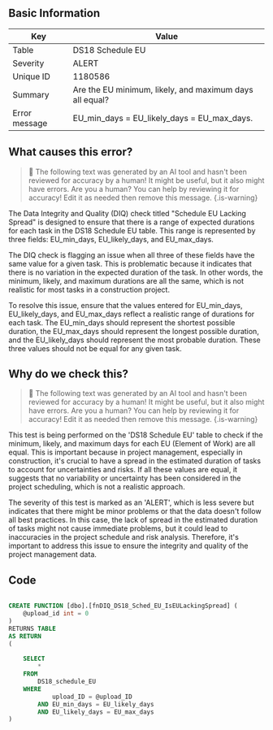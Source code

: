 ## Basic Information
| Key         | Value          |
|-------------|----------------|
| Table       | DS18 Schedule EU |
| Severity    | ALERT |
| Unique ID   | 1180586   |
| Summary     | Are the EU minimum, likely, and maximum days all equal? |
| Error message | EU_min_days = EU_likely_days = EU_max_days. |

## What causes this error?

> :robot: The following text was generated by an AI tool and hasn't been reviewed for accuracy by a human! It might be useful, but it also might have errors. Are you a human? You can help by reviewing it for accuracy! Edit it as needed then remove this message.
{.is-warning}

The Data Integrity and Quality (DIQ) check titled "Schedule EU Lacking Spread" is designed to ensure that there is a range of expected durations for each task in the DS18 Schedule EU table. This range is represented by three fields: EU_min_days, EU_likely_days, and EU_max_days. 

The DIQ check is flagging an issue when all three of these fields have the same value for a given task. This is problematic because it indicates that there is no variation in the expected duration of the task. In other words, the minimum, likely, and maximum durations are all the same, which is not realistic for most tasks in a construction project. 

To resolve this issue, ensure that the values entered for EU_min_days, EU_likely_days, and EU_max_days reflect a realistic range of durations for each task. The EU_min_days should represent the shortest possible duration, the EU_max_days should represent the longest possible duration, and the EU_likely_days should represent the most probable duration. These three values should not be equal for any given task.
## Why do we check this?

> :robot: The following text was generated by an AI tool and hasn't been reviewed for accuracy by a human! It might be useful, but it also might have errors. Are you a human? You can help by reviewing it for accuracy! Edit it as needed then remove this message.
{.is-warning}

This test is being performed on the 'DS18 Schedule EU' table to check if the minimum, likely, and maximum days for each EU (Element of Work) are all equal. This is important because in project management, especially in construction, it's crucial to have a spread in the estimated duration of tasks to account for uncertainties and risks. If all these values are equal, it suggests that no variability or uncertainty has been considered in the project scheduling, which is not a realistic approach.

The severity of this test is marked as an 'ALERT', which is less severe but indicates that there might be minor problems or that the data doesn't follow all best practices. In this case, the lack of spread in the estimated duration of tasks might not cause immediate problems, but it could lead to inaccuracies in the project schedule and risk analysis. Therefore, it's important to address this issue to ensure the integrity and quality of the project management data.
## Code

```sql

CREATE FUNCTION [dbo].[fnDIQ_DS18_Sched_EU_IsEULackingSpread] (
	@upload_id int = 0
)
RETURNS TABLE
AS RETURN
(
	
	SELECT 
		*
	FROM 
		DS18_schedule_EU
	WHERE 
			upload_ID = @upload_ID
		AND EU_min_days = EU_likely_days
		AND EU_likely_days = EU_max_days
)
```
